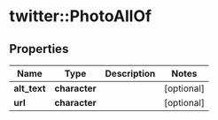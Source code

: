 # twitter::PhotoAllOf


## Properties
Name | Type | Description | Notes
------------ | ------------- | ------------- | -------------
**alt_text** | **character** |  | [optional] 
**url** | **character** |  | [optional] 


